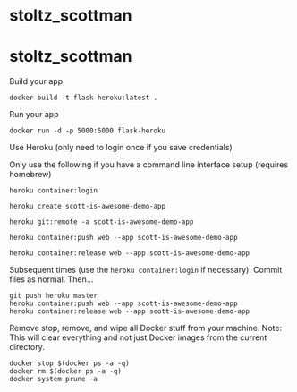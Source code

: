 # stoltz_scottman

# stoltz_scottman


Build your app
```
docker build -t flask-heroku:latest .
```

Run your app
```
docker run -d -p 5000:5000 flask-heroku
```

Use Heroku (only need to login once if you save credentials)

Only use the following if you have a command line interface setup (requires homebrew)
```
heroku container:login

heroku create scott-is-awesome-demo-app

heroku git:remote -a scott-is-awesome-demo-app

heroku container:push web --app scott-is-awesome-demo-app

heroku container:release web --app scott-is-awesome-demo-app
```


Subsequent times (use the `heroku container:login` if necessary). Commit files as normal. Then...
```
git push heroku master
heroku container:push web --app scott-is-awesome-demo-app
heroku container:release web --app scott-is-awesome-demo-app
```


Remove stop, remove, and wipe all Docker stuff from your machine. Note: This will clear everything and not just Docker images from the current directory.
```
docker stop $(docker ps -a -q)
docker rm $(docker ps -a -q)
docker system prune -a
```